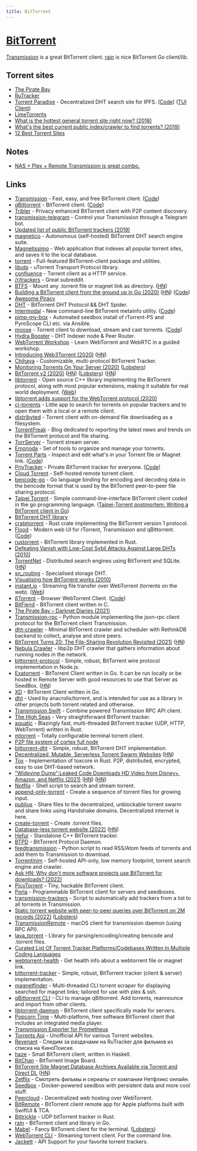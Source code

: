 ```yaml
---
title: BitTorrent
---
```


# [BitTorrent](https://en.wikipedia.org/wiki/BitTorrent)

[Transmission](https://transmissionbt.com/) is a great BitTorrent client. [rain](https://github.com/cenkalti/rain) is nice BitTorrent Go client/lib.

## Torrent sites

- [The Pirate Bay](https://www.tpbproxypirate.com/)
- [RuTracker](https://rutracker.org/forum/index.php)
- [Torrent Paradise](https://torrent-paradise.ml/) - Decentralized DHT search site for IPFS. ([Code](https://github.com/urbanguacamole/torrent-paradise)) ([TUI Client](https://github.com/varbhat/torpar))
- [LimeTorrents](https://ww2.limetorrents.cyou/)
- [What is the hottest general torrent site right now? (2018)](https://www.reddit.com/r/Piracy/comments/9vy0oe/what_is_the_hottest_general_torrent_site_right_now/)
- [What's the best current public index/crawler to find torrents? (2019)](https://www.reddit.com/r/trackers/comments/ebz8w9/whats_the_best_current_public_indexcrawler_to/)
- [12 Best Torrent Sites](https://www.vpnmentor.com/blog/10-best-torrent-websites/)

## Notes

- [NAS + Plex + Remote Transmission is great combo.](https://twitter.com/jasonpjason/status/1516594279287865353)

## Links

- [Transmission](https://transmissionbt.com/) - Fast, easy, and free BitTorrent client. ([Code](https://github.com/transmission/transmission))
- [qBittorrent](https://www.qbittorrent.org/) - BitTorrent client. ([Code](https://github.com/qbittorrent/qBittorrent))
- [Tribler](https://github.com/Tribler/tribler) - Privacy enhanced BitTorrent client with P2P content discovery.
- [transmission-telegram](https://github.com/pyed/transmission-telegram) - Control your Transmission through a Telegram bot.
- [Updated list of public BitTorrent trackers (2019)](https://github.com/ngosang/trackerslist)
- [magnetico](https://github.com/boramalper/magnetico) - Autonomous (self-hosted) BitTorrent DHT search engine suite.
- [Magnetissimo](https://github.com/sergiotapia/magnetissimo) - Web application that indexes all popular torrent sites, and saves it to the local database.
- [torrent](https://github.com/anacrolix/torrent) - Full-featured BitTorrent-client package and utilities.
- [libutp](https://github.com/bittorrent/libutp) - uTorrent Transport Protocol library.
- [confluence](https://github.com/anacrolix/confluence) - Torrent client as a HTTP service.
- [/r/trackers](https://www.reddit.com/r/trackers/) - Great subreddit.
- [BTFS](https://www.bittorrent.com/btfs/) - Mount any .torrent file or magnet link as directory. ([HN](https://news.ycombinator.com/item?id=23576063))
- [Building a BitTorrent client from the ground up in Go (2020)](https://blog.jse.li/posts/torrent/) ([HN](https://news.ycombinator.com/item?id=21958359)) ([Code](https://github.com/veggiedefender/torrent-client))
- [Awesome Piracy](https://github.com/Igglybuff/awesome-piracy)
- [DHT](https://github.com/shiyanhui/dht) - BitTorrent DHT Protocol && DHT Spider.
- [Intermodal](https://rodarmor.com/blog/intermodal) - New command-line BitTorrent metainfo utility. ([Code](https://github.com/casey/intermodal))
- [pimp-my-box](https://github.com/pyroscope/pimp-my-box) - Automated seedbox install of rTorrent-PS and PyroScope CLI etc. via Ansible.
- [moose](https://getmoose.in/) - Torrent client to download, stream and cast torrents. ([Code](https://github.com/ritz078/moose))
- [Hydra Booster](https://github.com/libp2p/hydra-booster) - DHT Indexer node & Peer Router.
- [WebTorrent Workshop](https://webtorrent.github.io/workshop/) - Learn WebTorrent and WebRTC in a guided workshop.
- [Introducing Web3Torrent (2020)](https://blog.statechannels.org/introducing-web3torrent/) ([HN](https://news.ycombinator.com/item?id=23602008))
- [Chihaya](https://github.com/chihaya/chihaya) - Customizable, multi-protocol BitTorrent Tracker.
- [Monitoring Torrents On Your Server (2020)](https://rmpr.xyz/Managing-torrents-on-your-server/) ([Lobsters](https://lobste.rs/s/qzogsg/monitoring_torrents_on_your_server))
- [BitTorrent v2 (2020)](https://blog.libtorrent.org/2020/09/bittorrent-v2/) ([HN](https://news.ycombinator.com/item?id=24401999)) ([Lobsters](https://lobste.rs/s/psgswm/bittorrent_v2)) ([HN](https://news.ycombinator.com/item?id=29873106))
- [libtorrent](https://github.com/arvidn/libtorrent) - Open source C++ library implementing the BitTorrent protocol, along with most popular extensions, making it suitable for real world deployment. ([Web](http://libtorrent.org/))
- [libtorrent adds support for the WebTorrent protocol (2020)](https://feross.org/libtorrent-webtorrent/)
- [cl-torrents](https://github.com/vindarel/cl-torrents) - Little app to search for torrents on popular trackers and to open them with a local or a remote client.
- [distribyted](https://github.com/distribyted/distribyted) - Torrent client with on-demand file downloading as a filesystem.
- [TorrentFreak](https://torrentfreak.com/) - Blog dedicated to reporting the latest news and trends on the BitTorrent protocol and file sharing.
- [TorrServer](https://github.com/YouROK/TorrServer) - Torrent stream server.
- [Emonoda](https://github.com/mdevaev/emonoda) - Set of tools to organize and manage your torrents.
- [Torrent Parts](https://torrent.parts/) - Inspect and edit what's in your Torrent file or Magnet link. ([Code](https://github.com/leoherzog/TorrentParts))
- [PrivTracker](https://privtracker.tk/) - Private BitTorrent tracker for everyone. ([Code](https://github.com/meehow/privtracker))
- [Cloud Torrent](https://github.com/jpillora/cloud-torrent) - Self-hosted remote torrent client.
- [bencode-go](https://github.com/jackpal/bencode-go) - Go language binding for encoding and decoding data in the bencode format that is used by the BitTorrent peer-to-peer file sharing protocol.
- [Taipei Torrent](https://github.com/jackpal/Taipei-Torrent) - Simple command-line-interface BitTorrent client coded in the go programming language. ([Taipei-Torrent postmortem: Writing a BitTorrent client in Go](http://grammerjack.blogspot.com/2010/01/writing-bittorrent-client-in-go.html))
- [BitTorrent DHT library](https://github.com/jech/dht)
- [cratetorrent](https://github.com/mandreyel/cratetorrent) - Rust crate implementing the BitTorrent version 1 protocol.
- [Flood](https://flood.js.org/) - Modern web UI for rTorrent, Transmission and qBittorrent. ([Code](https://github.com/jesec/flood))
- [rustorrent](https://github.com/sebastiencs/rustorrent) - BitTorrent library implemented in Rust.
- [Defeating Vanish with Low-Cost Sybil Attacks Against Large DHTs (2010)](https://jhalderm.com/pub/papers/unvanish-ndss10-web.pdf)
- [TorrentNet](https://github.com/lmatteis/torrent-net) - Distributed search engines using BitTorrent and SQLite. ([HN](https://news.ycombinator.com/item?id=25850181))
- [sn_routing](https://github.com/maidsafe/sn_routing) - Specialised storage DHT.
- [Visualising how BitTorrent works (2010)](http://mg8.org/processing/bt.html)
- [instant.io](https://github.com/webtorrent/instant.io) - Streaming file transfer over WebTorrent (torrents on the web). ([Web](https://instant.io/))
- [βTorrent](https://btorrent.xyz/) - Browser WebTorrent Client. ([Code](https://github.com/DiegoRBaquero/BTorrent))
- [BitFiend](https://github.com/eduard-permyakov/BitFiend) - BitTorrent client written in C.
- [The Pirate Bay – Darknet Diaries (2021)](https://darknetdiaries.com/episode/92/)
- [Transmission-rpc](https://github.com/Trim21/transmission-rpc) - Python module implementing the json-rpc client protocol for the BitTorrent client Transmission.
- [dht-crawler](https://github.com/mmathys/dht-crawler) - Minimal BitTorrent crawler and scheduler with RethinkDB backend to collect, analyse and store peers.
- [BitTorrent Turns 20: The File-Sharing Revolution Revisited (2021)](https://torrentfreak.com/bittorrent-turns-20-the-file-sharing-revolution-revisited-210702/) ([HN](https://news.ycombinator.com/item?id=27719222))
- [Nebula Crawler](https://github.com/dennis-tra/nebula-crawler) - libp2p DHT crawler that gathers information about running nodes in the network.
- [bittorrent-protocol](https://github.com/webtorrent/bittorrent-protocol) - Simple, robust, BitTorrent wire protocol implementation in Node.js.
- [Exatorrent](https://github.com/varbhat/exatorrent) - BitTorrent Client written in Go. It can be run locally or be hosted in Remote Server with good resources to use that Server as SeedBox. ([HN](https://news.ycombinator.com/item?id=28301374))
- [XD](https://github.com/majestrate/XD) - BitTorrent Client written in Go.
- [dht](https://github.com/anacrolix/dht) - Used by anacrolix/torrent, and is intended for use as a library in other projects both torrent related and otherwise.
- [Transmission Swift](https://github.com/jameshurst/Transmission-Swift) - Combine powered Transmission RPC API client.
- [The High Seas](https://github.com/calpaterson/thehighseas) - Very straightforward BitTorrent tracker.
- [aquatic](https://github.com/greatest-ape/aquatic) - Blazingly fast, multi-threaded BitTorrent tracker (UDP, HTTP, WebTorrent) written in Rust.
- [mtorrent](https://github.com/nektro/mtorrent) - Totally configurable terminal torrent client.
- [P2P file system of cortex full node](https://github.com/CortexFoundation/torrentfs)
- [bittorrent-dht](https://github.com/webtorrent/bittorrent-dht) - Simple, robust, BitTorrent DHT implementation.
- [Decentralized, Mutable, Serverless Torrent Swarm Websites](https://github.com/publiusfederalist/federalist) ([HN](https://news.ycombinator.com/item?id=29513547))
- [Tox](https://github.com/tox-rs/tox) - Implementation of toxcore in Rust. P2P, distributed, encrypted, easy to use DHT-based network.
- ["Widevine Dump":Leaked Code Downloads HD Video from Disney+, Amazon, and Netflix (2021)](https://torrentfreak.com/widevine-dump-leaked-code-downloads-hd-video-from-disney-amazon-and-netflix-211227/) ([HN](https://news.ycombinator.com/item?id=29702110)) ([HN](https://news.ycombinator.com/item?id=29718556))
- [Notflix](https://github.com/Bugswriter/notflix) - Shell script to search and stream torrent.
- [append-only-torrent](https://github.com/substack/append-only-torrent) - Create a sequence of torrent files for growing input.
- [publius](https://github.com/publiusfederalist/publius) - Share files to the decentralized, unblockable torrent swarm and share links using Handshake domains. Decentralized internet is here.
- [create-torrent](https://github.com/webtorrent/create-torrent) - Create .torrent files.
- [Database-less torrent website (2022)](https://boredcaveman.xyz/post/0x1_dbless-torrent-website.html) ([HN](https://news.ycombinator.com/item?id=29917818))
- [Hefur](https://github.com/abique/hefur) - Standalone C++ BitTorrent tracker.
- [BTPD](https://github.com/btpd/btpd) - BitTorrent Protocol Daemon.
- [feedtransmission](https://github.com/lupus78/feedtransmission) - Python script to read RSS/Atom feeds of torrents and add them to Transmission to download.
- [Torrentinim](https://github.com/sergiotapia/torrentinim) - Self-hosted API-only, low memory footprint, torrent search engine and crawler.
- [Ask HN: Why don't more software projects use BitTorrent for downloads? (2022)](https://news.ycombinator.com/item?id=30436367)
- [PicoTorrent](https://github.com/picotorrent/picotorrent) - Tiny, hackable BitTorrent client.
- [Porla](https://github.com/porla/porla) - Programmable BitTorrent client for servers and seedboxes.
- [transmission-trackers](https://github.com/blind-oracle/transmission-trackers) - Script to automatically add trackers from a list to all torrents in Transmission.
- [Static torrent website with peer-to-peer queries over BitTorrent on 2M records (2022)](https://boredcaveman.xyz/post/0x2_static-torrent-website-p2p-queries.html) ([Lobsters](https://lobste.rs/s/pt8ptn/static_torrent_website_with_peer_peer))
- [TransmissionRemote](https://github.com/selim-mustafaev/TransmissionRemote) - macOS client for transmission daemon (using RPC API).
- [lava_torrent](https://github.com/ttlajus/lava_torrent) - Library for parsing/encoding/creating bencode and .torrent files.
- [Curated List Of Torrent Tracker Platforms/Codebases Written In Multiple Coding Languages](https://github.com/HDVinnie/Torrent-Tracker-Platforms)
- [webtorrent-health](https://github.com/alxhotel/webtorrent-health) - Get health info about a webtorrent file or magnet link.
- [bittorrent-tracker](https://github.com/webtorrent/bittorrent-tracker) - Simple, robust, BitTorrent tracker (client & server) implementation.
- [magnetfinder](https://github.com/xel86/magnetfinder) - Multi-threaded CLI torrent scraper for displaying searched for magnet links; tailored for use with plex & ssh.
- [qBittorrent CLI](https://github.com/ludviglundgren/qbittorrent-cli) - CLI to manage qBittorrent. Add torrents, reannounce and import from other clients.
- [libtorrent-daemon](https://github.com/arvidn/libtorrent-daemon) - BitTorrent client specifically made for servers.
- [Popcorn Time](https://github.com/popcorn-official/popcorn-desktop) - Multi-platform, free software BitTorrent client that includes an integrated media player.
- [Transmission Exporter for Prometheus](https://github.com/metalmatze/transmission-exporter)
- [Torrents Api](https://github.com/Ryuk-me/Torrent-Api-py) - Unofficial API for various Torrent websites.
- [Revenant](https://github.com/nikityy/revenant) - Cледим за раздачами на RuTracker для фильмов из списка на КиноПоиске.
- [haze](https://github.com/cronokirby/haze) - Small BitTorrent client, written in Haskell.
- [BitChan](https://github.com/majestrate/bitchan) - BitTorrent Image Board.
- [BitTorrent Site Magnet Database Archives Available via Torrent and Direct DL](https://archive.org/details/TORRENTSMAGNETARCHIVES) ([HN](https://news.ycombinator.com/item?id=31461070))
- [Zetflix](https://zetfix.online/) - Смотреть фильмы и сериалы от компании Нетфликс онлайн.
- [Seedbox](https://github.com/jfroment/seedbox) - Docker-powered seedbox with persistent data and more cool stuff.
- [Peercloud](https://github.com/jhiesey/peercloud) - Decentralized web hosting over WebTorrent.
- [BitRemote](https://github.com/tatsuz0u/BitRemote) - BitTorrent client remote app for Apple platforms built with SwiftUI & TCA.
- [Bittrickle](https://github.com/cronokirby/bittrickle) - UDP bitTorrent tracker in Rust.
- [rain](https://github.com/cenkalti/rain) - BitTorrent client and library in Go.
- [Mabel](https://github.com/smmr-software/mabel) - Fancy BitTorrent client for the terminal. ([Lobsters](https://lobste.rs/s/sas6jh/mabel_fancy_bittorrent_client_for))
- [WebTorrent CLI](https://github.com/webtorrent/webtorrent-cli) - Streaming torrent client. For the command line.
- [Jackett](https://github.com/Jackett/Jackett) - API Support for your favorite torrent trackers.
